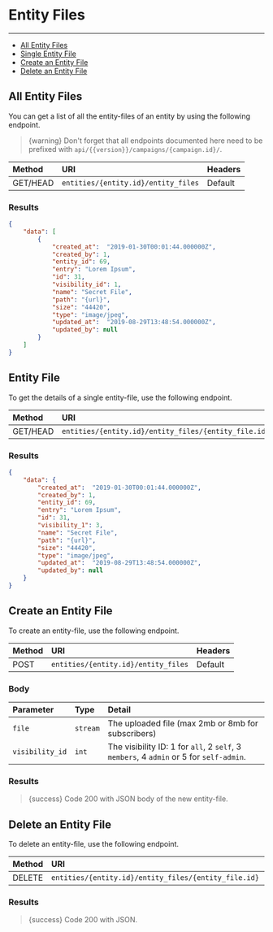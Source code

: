# Entity Files

---

- [All Entity Files](#all-entity-files)
- [Single Entity File](#entity-file)
- [Create an Entity File](#create-entity-file)
- [Delete an Entity File](#delete-entity-file)

<a name="all-entity-files"></a>
## All Entity Files

You can get a list of all the entity-files of an entity by using the following endpoint.

> {warning} Don't forget that all endpoints documented here need to be prefixed with `api/{{version}}/campaigns/{campaign.id}/`.


| Method | URI | Headers |
| :- |   :-   |  :-  |
| GET/HEAD | `entities/{entity.id}/entity_files` | Default |

### Results
```json
{
    "data": [
        {
            "created_at":  "2019-01-30T00:01:44.000000Z",
            "created_by": 1,
            "entity_id": 69,
            "entry": "Lorem Ipsum",
            "id": 31,
            "visibility_id": 1,
            "name": "Secret File",
            "path": "{url}",
            "size": "44420",
            "type": "image/jpeg",
            "updated_at":  "2019-08-29T13:48:54.000000Z",
            "updated_by": null
        }
    ]
}
```


<a name="entity-file"></a>
## Entity File

To get the details of a single entity-file, use the following endpoint.

| Method | URI | Headers |
| :- |   :-   |  :-  |
| GET/HEAD | `entities/{entity.id}/entity_files/{entity_file.id}` | Default |

### Results
```json
{
    "data": {
        "created_at":  "2019-01-30T00:01:44.000000Z",
        "created_by": 1,
        "entity_id": 69,
        "entry": "Lorem Ipsum",
        "id": 31,
        "visibility_1": 3,
        "name": "Secret File",
        "path": "{url}",
        "size": "44420",
        "type": "image/jpeg",
        "updated_at":  "2019-08-29T13:48:54.000000Z",
        "updated_by": null
    }
}
```


<a name="create-entity-file"></a>
## Create an Entity File

To create an entity-file, use the following endpoint.

| Method | URI | Headers |
| :- |   :-   |  :-  |
| POST | `entities/{entity.id}/entity_files` | Default |

### Body

| Parameter | Type | Detail |
| :- |   :-   |  :-  |
| `file` | `stream` | The uploaded file (max 2mb or 8mb for subscribers) |
| `visibility_id` | `int` | The visibility ID: 1 for `all`, 2 `self`, 3 `members`, 4 `admin` or 5 for `self-admin`. |

### Results

> {success} Code 200 with JSON body of the new entity-file.


<a name="delete-entity-file"></a>
## Delete an Entity File

To delete an entity-file, use the following endpoint.

| Method | URI | Headers |
| :- |   :-   |  :-  |
| DELETE | `entities/{entity.id}/entity_files/{entity_file.id}` | Default |

### Results

> {success} Code 200 with JSON.
